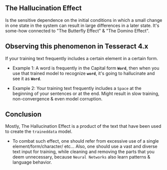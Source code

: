 ## The Hallucination Effect
Is the sensitive dependence on the initial conditions in which a small change in one state in the system can result in large differences in a later state. It's some-how connected to "The Butterfly Effect" & "The Domino Effect".

## Observing this phenomenon in Tesseract 4.x
If your training text frequently includes a certain element in a certain form.
- Example 1: A word is frequently in the Capital form **`Word`**, then when you use that trained model to recognize **`word`**, it's going to hallucinate and see it as **`Word`**.

- Example 2: Your training text frequently includes a `Space` at the beginning of your sentences or at the end. Might result in slow training, non-convergence & even model corruption.
## Conclusion
Mostly, The Hallucination Effect is a product of the text that have been used to create the `traineddata` model.
* To combat such effect, one should refer from excessive use of a single element/form/character/ etc... 
Also, one should use a vast and diverse text input for training, while cleaning and removing the parts that you deem unnecessary, because `Neural Networks` also learn patterns & language behavior.